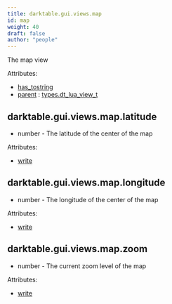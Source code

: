 ```yaml
---
title: darktable.gui.views.map
id: map
weight: 40
draft: false
author: "people"
---
```


The map view

Attributes:
* [has_tostring](../../../Attributes#has_tostring)
* [parent](../Attributes#paren) : [types.dt_lua_view_t](../../../types/dt_lua_view_t)

## darktable.gui.views.map.latitude

* number - The latitude of the center of the map

Attributes:
* [write](../../../Attributes#write)

## darktable.gui.views.map.longitude

* number - The longitude of the center of the map

Attributes:
* [write](../../../Attributes#write)

## darktable.gui.views.map.zoom

* number - The current zoom level of the map

Attributes:
* [write](../../../Attributes#write)

